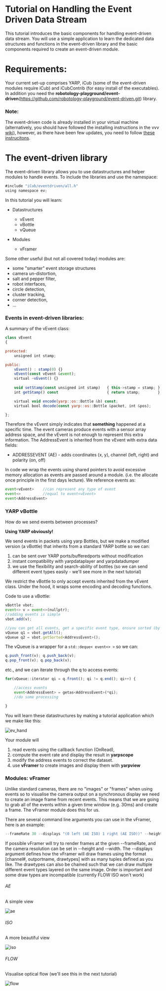 # Tutorial on Handling the Event Driven Data Stream
This tutorial introduces the basic components for handling event-driven data stream. You will use a simple application to learn the dedicated data structures and functions in the event-driven library and the basic components required to create an event-driven module.

# Requirements:
Your current set-up comprises YARP, iCub (some of the event-driven modules require iCub) and iCubContrib (for easy install of the executables). In addition you need the **robotology-playground/event-driven**(https://github.com/robotology-playground/event-driven.git) library.

### Note: 
The event-driven code is already installed in your virtual machine (alternatively, you should have followed the installing instructions in the vvv [wiki](https://github.com/vvv-school/vvv-school.github.io/blob/master/instructions/how-to-prepare-your-system.md#install-event-driven)), however, as there have been few updates, you need to follow [these instrucitons](https://github.com/vvv-school/vvv17/issues/39). 

# The event-driven library

The event-driven library allows you to use datastructures and helper modules to handle events. To include the libraries and use the namespace:

```javascript
#include "iCub/eventdriven/all.h"
using namespace ev;
``` 

In this tutorial you will learn:

- Datastructures
  - vEvent
  - vBottle
  - vQueue

- Modules
  - vFramer

Some other useful (but not all covered today) modules are:
- some "smarter" event storage structures
- camera un-distortion, 
- salt and pepper filter, 
- robot interfaces, 
- circle detection, 
- cluster tracking,
- corner detection,
- ...

### Events in event-driven libraries:
A summary of the vEvent class:

```javascript
class vEvent
{

protected:
    unsigned int stamp;

public:
    vEvent() : stamp(0) {}
    vEvent(const vEvent &event);
    virtual ~vEvent() {}
    
    void setStamp(const unsigned int stamp)   { this->stamp = stamp; }
    int getStamp() const                      { return stamp;        }

    virtual void encode(yarp::os::Bottle &b) const;
    virtual bool decode(const yarp::os::Bottle &packet, int &pos);

};

``` 
Therefore the vEvent simply indicates that __something__ happened at a specific time. The event cameras produce events with a sensor array address space, and the vEvent is not enough to represent this extra information. The AddressEvent is inherited from the vEvent with extra data fields: 

- ADDRESSEVENT (AE)  - adds coordinates (x, y), channel (left, right) and polarity (on, off)

In code we wrap the events using shared pointers to avoid excessive memory allocation as events are passed around a module. (i.e. the allocate once principle in the first days lecture). We reference events as:

```javascript
event<vEvent>    //can represent any type of event
event<>          //equal to event<vEvent>
event<AddressEvent> 
``` 

### YARP vBottle
How do we send events between processes?

**Using YARP obviously!**

We send events in packets using yarp Bottles, but we make a modified version (a vBottle) that inherits from a standard YARP bottle so we can:

1. can be sent over YARP ports/bufferedports without modification
1. instant compatibility with yarpdataplayer and yarpdatadumper
1. we use the flexibility and search-ability of bottles (so we can send different event types easily - we'll see more in the next tutorial)

We restrict the vBottle to only accept events inherited from the vEvent class. Under the hood, it wraps some encoding and decoding functions.

Code to use a vBottle:

```javascript
vBottle vbot;
event<> v = event<>(nullptr);
//adding events is simple
vbot.add(v);

//you can get all events, get a specific event type, ensure sorted (by timestamp)
vQueue q1 = vbot.getAll();
vQueue q2 = vbot.getSorted<AddressEvent>();
```
The vQueue is a wrapper for a `std::deque< event<> >` so we can:

```javascript
q.push_front(v); q.push_back(v);
q.pop_front(v); q.pop_back(v);
```
etc., and we can iterate through the q to access events:

```javascript
for(vQueue::iterator qi = q.front(); qi != q.end(); qi++) {

    //access events
    event<AddressEvent> = getas<AddressEvent>(*qi);
    //do some processing

}
```

You will learn these datastructures by making a tutorial application which we make like this:

![ev_hand](./misc/tutorial1.png)

Your module will 

1. read events using the callback function (OnRead), 
1. compute the event rate and display the result in **yarpscope**
1. modify the address events to correct the dataset.
1. use **vFramer** to create images and display them with **yarpview**

### Modules: vFramer

Unlike standard cameras, there are no "images" or "frames" when using events so to visualise the camera output on a synchronous display we need to create an image frame from recent events. This means that we are going to grab all of the events within a given time window (e.g. 30ms) and create a frame. The vFramer module does this for us. 

There are several command line arguments you can use in the vFramer, here is an example:

```javascript
--frameRate 30 --displays "(0 left (AE ISO) 1 right (AE ISO))" --height 240 --width 304
```
If possible vFramer will try to render frames at the given --frameRate, and the camera resolution can be set in --height and --width. The --displays argument defines how the vFramer will draw frames using the format [channel#, outportname, drawtypes] with as many tuples defined as you like. The drawtypes can also be chained such that we can draw multiple different event types layered on the same image. Order is important and some draw types are incompatible (currently FLOW ISO won't work)


###### AE
A simple view

![ae](./misc/ae.png)

###### ISO
A more beautiful view

![iso](./misc/iso.png)

###### FLOW
Visualise optical flow (we'll see this in the next tutorial)

![flow](./misc/flow.png)

























